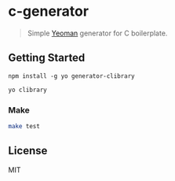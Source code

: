 # c-generator
> Simple [Yeoman](http://yeoman.io) generator for C boilerplate.

## Getting Started
```
npm install -g yo generator-clibrary
```

```bash
yo clibrary
```

### Make
```bash
make test
```

## License

MIT
